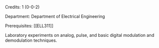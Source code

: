 Credits: 1 (0-0-2)

Department: Department of Electrical Engineering

Prerequisites: [[ELL311]]

Laboratory experiments on analog, pulse, and basic digital modulation and demodulation techniques.